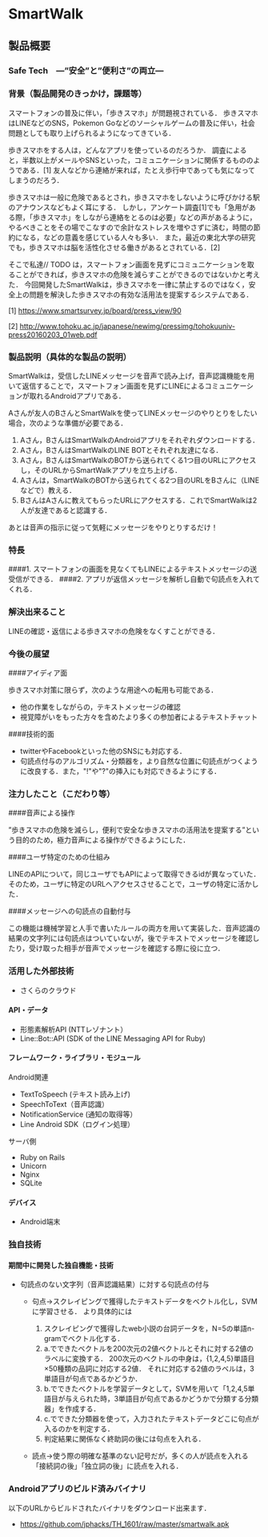 # SmartWalk
## 製品概要
### Safe Tech　―”安全”と”便利さ”の両立―

### 背景（製品開発のきっかけ，課題等）
スマートフォンの普及に伴い，「歩きスマホ」が問題視されている．
歩きスマホはLINEなどのSNS，Pokemon Goなどのソーシャルゲームの普及に伴い，社会問題としても取り上げられるようになってきている．

歩きスマホをする人は，どんなアプリを使っているのだろうか．
調査によると，半数以上がメールやSNSといった，コミュニケーションに関係するもののようである．[1]
友人などから連絡が来れば，たとえ歩行中であっても気になってしまうのだろう．

歩きスマホは一般に危険であるとされ，歩きスマホをしないように呼びかける駅のアナウンスなどもよく耳にする．
しかし，アンケート調査[1]でも「急用がある際，「歩きスマホ」をしながら連絡をとるのは必要」などの声があるように，やるべきことをその場でこなすので余計なストレスを増やさずに済む，時間の節約になる，などの意義を感じている人々も多い．
また，最近の東北大学の研究でも，歩きスマホは脳を活性化させる働きがあるとされている．[2]

そこで私達// TODO は，スマートフォン画面を見ずにコミュニケーションを取ることができれば，歩きスマホの危険を減らすことができるのではないかと考えた．
今回開発したSmartWalkは，歩きスマホを一律に禁止するのではなく，安全上の問題を解決した歩きスマホの有効な活用法を提案するシステムである．

[1] https://www.smartsurvey.jp/board/press_view/90

[2] http://www.tohoku.ac.jp/japanese/newimg/pressimg/tohokuuniv-press20160203_01web.pdf

### 製品説明（具体的な製品の説明）
SmartWalkは，受信したLINEメッセージを音声で読み上げ，音声認識機能を用いて返信することで，スマートフォン画面を見ずにLINEによるコミュニケーションが取れるAndroidアプリである．

Aさんが友人のBさんとSmartWalkを使ってLINEメッセージのやりとりをしたい場合，次のような準備が必要である．
  1. Aさん，BさんはSmartWalkのAndroidアプリをそれぞれダウンロードする．
  2. Aさん，BさんはSmartWalkのLINE BOTとそれぞれ友達になる．
  3. Aさん，BさんはSmartWalkのBOTから送られてくる1つ目のURLにアクセスし，そのURLからSmartWalkアプリを立ち上げる．
  4. Aさんは，SmartWalkのBOTから送られてくる2つ目のURLをBさんに（LINEなどで）教える．
  5. BさんはAさんに教えてもらったURLにアクセスする．これでSmartWalkは2人が友達であると認識する．

あとは音声の指示に従って気軽にメッセージをやりとりするだけ！

### 特長
####1. スマートフォンの画面を見なくてもLINEによるテキストメッセージの送受信ができる．
####2. アプリが返信メッセージを解析し自動で句読点を入れてくれる．

### 解決出来ること
LINEの確認・返信による歩きスマホの危険をなくすことができる．

### 今後の展望
####アイディア面

歩きスマホ対策に限らず，次のような用途への転用も可能である．

* 他の作業をしながらの，テキストメッセージの確認
* 視覚障がいをもった方々を含めたより多くの参加者によるテキストチャット

####技術的面

* twitterやFacebookといった他のSNSにも対応する．
* 句読点付与のアルゴリズム・分類器を，より自然な位置に句読点がつくように改良する．また，"!"や"?"の挿入にも対応できるようにする．

### 注力したこと（こだわり等）
####音声による操作

”歩きスマホの危険を減らし，便利で安全な歩きスマホの活用法を提案する”という目的のため，極力音声による操作ができるようにした．

####ユーザ特定のための仕組み

LINEのAPIについて，同じユーザでもAPIによって取得できるidが異なっていた．そのため，ユーザに特定のURLへアクセスさせることで，ユーザの特定に活かした．

####メッセージへの句読点の自動付与

この機能は機械学習と人手で書いたルールの両方を用いて実装した．音声認識の結果の文字列には句読点はついていないが，後でテキストでメッセージを確認したり，受け取った相手が音声でメッセージを確認する際に役に立つ．

### 活用した外部技術
* さくらのクラウド

#### API・データ
* 形態素解析API (NTTレゾナント）
* Line::Bot::API (SDK of the LINE Messaging API for Ruby)

#### フレームワーク・ライブラリ・モジュール
Android関連

* TextToSpeech (テキスト読み上げ)
* SpeechToText（音声認識）
* NotificationService (通知の取得等）
* Line Android SDK（ログイン処理）

サーバ側

* Ruby on Rails
* Unicorn
* Nginx
* SQLite

#### デバイス
* Android端末

### 独自技術
#### 期間中に開発した独自機能・技術
* 句読点のない文字列（音声認識結果）に対する句読点の付与

  * 句点→スクレイピングで獲得したテキストデータをベクトル化し，SVMに学習させる．
    より具体的には
      1. スクレイピングで獲得したweb小説の台詞データを，N=5の単語n-gramでベクトル化する．
      2. a.でできたベクトルを200次元の2値ベクトルとそれに対する2値のラベルに変換する．
        200次元のベクトルの中身は，{1,2,4,5}単語目×50種類の品詞に対応する2値．
        それに対応する2値のラベルは，3単語目が句点であるかどうか．
      3. b.でできたベクトルを学習データとして，SVMを用いて「1,2,4,5単語目が与えられた時，3単語目が句点であるかどうかで分類する分類器」を作成する．
      4. c.でできた分類器を使って，入力されたテキストデータどこに句点が入るのかを判定する．
      5. 判定結果に関係なく終助詞の後には句点を入れる．

  * 読点→使う際の明確な基準のない記号だが，多くの人が読点を入れる「接続詞の後」「独立詞の後」に読点を入れる．

### Androidアプリのビルド済みバイナリ
以下のURLからビルドされたバイナリをダウンロード出来ます．
* https://github.com/jphacks/TH_1601/raw/master/smartwalk.apk
